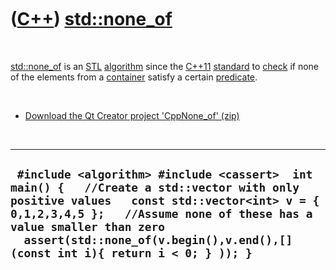 
 

 

 

 

 

([C++](Cpp.md)) [std::none\_of](CppStdNone_of.md)
================================================

 

[std::none\_of](CppStdNone_of.md) is an [STL](CppStl.md)
[algorithm](CppAlgorithm.md) since the [C++11](Cpp11.md)
[standard](CppStandard.md) to [check](CppCheck.md) if none of the
elements from a [container](CppContainer.md) satisfy a certain
[predicate](CppPredicate.md).

 

-   [Download the Qt Creator project
    'CppNone\_of' (zip)](CppNone_of.zip)

 

  -------------------------------------------------------------------------------------------------------------------------------------------------------------------------------------------------------------------------------------------------------------------------------------------------
  ` #include <algorithm> #include <cassert>  int main() {   //Create a std::vector with only positive values   const std::vector<int> v = { 0,1,2,3,4,5 };   //Assume none of these has a value smaller than zero   assert(std::none_of(v.begin(),v.end(),[](const int i){ return i < 0; } )); }`
  -------------------------------------------------------------------------------------------------------------------------------------------------------------------------------------------------------------------------------------------------------------------------------------------------

 

 

 

 

 

 

